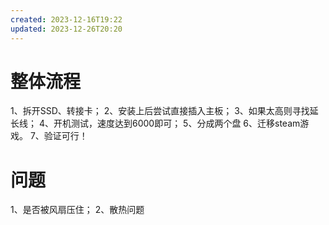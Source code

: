 ```yaml
---
created: 2023-12-16T19:22
updated: 2023-12-26T20:20
---
```

# 整体流程
1、拆开SSD、转接卡；
2、安装上后尝试直接插入主板；
3、如果太高则寻找延长线；
4、开机测试，速度达到6000即可；
5、分成两个盘
6、迁移steam游戏。
7、验证可行！

# 问题
1、是否被风扇压住；
2、散热问题